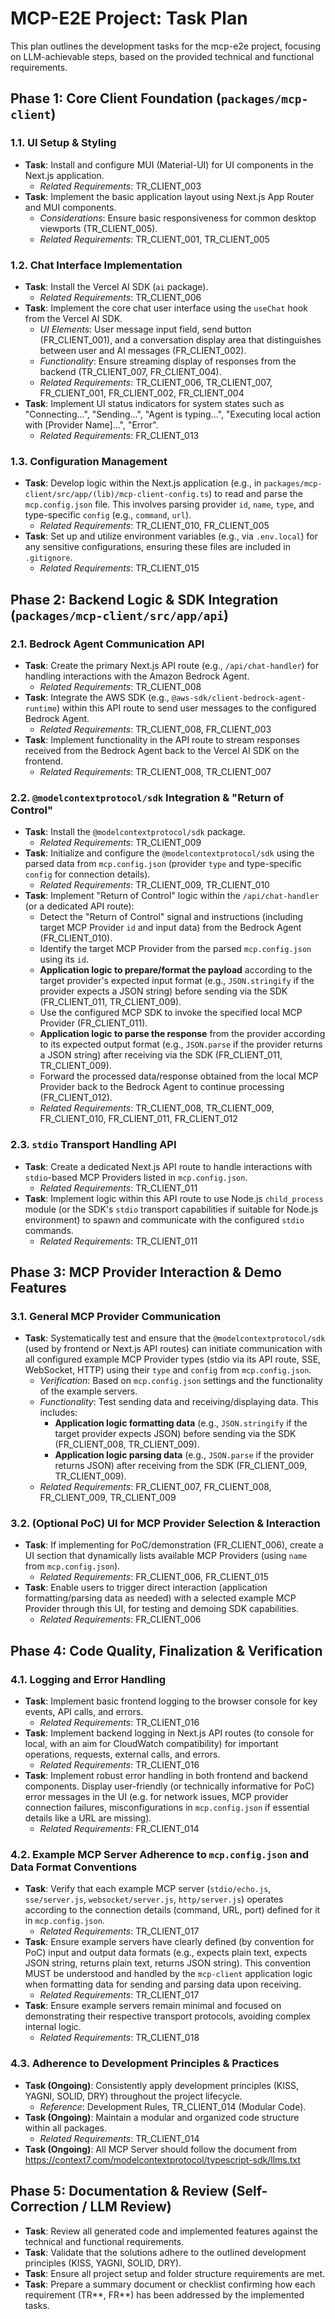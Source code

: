# MCP-E2E Project: Task Plan

This plan outlines the development tasks for the mcp-e2e project, focusing on LLM-achievable steps, based on the provided technical and functional requirements.

## Phase 1: Core Client Foundation (`packages/mcp-client`)

### 1.1. UI Setup & Styling

- **Task**: Install and configure MUI (Material-UI) for UI components in the Next.js application.
  - _Related Requirements_: TR_CLIENT_003
- **Task**: Implement the basic application layout using Next.js App Router and MUI components.
  - _Considerations_: Ensure basic responsiveness for common desktop viewports (TR_CLIENT_005).
  - _Related Requirements_: TR_CLIENT_001, TR_CLIENT_005

### 1.2. Chat Interface Implementation

- **Task**: Install the Vercel AI SDK (`ai` package).
  - _Related Requirements_: TR_CLIENT_006
- **Task**: Implement the core chat user interface using the `useChat` hook from the Vercel AI SDK.
  - _UI Elements_: User message input field, send button (FR_CLIENT_001), and a conversation display area that distinguishes between user and AI messages (FR_CLIENT_002).
  - _Functionality_: Ensure streaming display of responses from the backend (TR_CLIENT_007, FR_CLIENT_004).
  - _Related Requirements_: TR_CLIENT_006, TR_CLIENT_007, FR_CLIENT_001, FR_CLIENT_002, FR_CLIENT_004
- **Task**: Implement UI status indicators for system states such as "Connecting...", "Sending...", "Agent is typing...", "Executing local action with [Provider Name]...", "Error".
  - _Related Requirements_: FR_CLIENT_013

### 1.3. Configuration Management

- **Task**: Develop logic within the Next.js application (e.g., in `packages/mcp-client/src/app/(lib)/mcp-client-config.ts`) to read and parse the `mcp.config.json` file. This involves parsing provider `id`, `name`, `type`, and type-specific `config` (e.g., `command`, `url`).
  - _Related Requirements_: TR_CLIENT_010, FR_CLIENT_005
- **Task**: Set up and utilize environment variables (e.g., via `.env.local`) for any sensitive configurations, ensuring these files are included in `.gitignore`.
  - _Related Requirements_: TR_CLIENT_015

## Phase 2: Backend Logic & SDK Integration (`packages/mcp-client/src/app/api`)

### 2.1. Bedrock Agent Communication API

- **Task**: Create the primary Next.js API route (e.g., `/api/chat-handler`) for handling interactions with the Amazon Bedrock Agent.
  - _Related Requirements_: TR_CLIENT_008
- **Task**: Integrate the AWS SDK (e.g., `@aws-sdk/client-bedrock-agent-runtime`) within this API route to send user messages to the configured Bedrock Agent.
  - _Related Requirements_: TR_CLIENT_008, FR_CLIENT_003
- **Task**: Implement functionality in the API route to stream responses received from the Bedrock Agent back to the Vercel AI SDK on the frontend.
  - _Related Requirements_: TR_CLIENT_008, TR_CLIENT_007

### 2.2. `@modelcontextprotocol/sdk` Integration & "Return of Control"

- **Task**: Install the `@modelcontextprotocol/sdk` package.
  - _Related Requirements_: TR_CLIENT_009
- **Task**: Initialize and configure the `@modelcontextprotocol/sdk` using the parsed data from `mcp.config.json` (provider `type` and type-specific `config` for connection details).
  - _Related Requirements_: TR_CLIENT_009, TR_CLIENT_010
- **Task**: Implement "Return of Control" logic within the `/api/chat-handler` (or a dedicated API route):
  - Detect the "Return of Control" signal and instructions (including target MCP Provider `id` and input data) from the Bedrock Agent (FR_CLIENT_010).
  - Identify the target MCP Provider from the parsed `mcp.config.json` using its `id`.
  - **Application logic to prepare/format the payload** according to the target provider's expected input format (e.g., `JSON.stringify` if the provider expects a JSON string) before sending via the SDK (FR_CLIENT_011, TR_CLIENT_009).
  - Use the configured MCP SDK to invoke the specified local MCP Provider (FR_CLIENT_011).
  - **Application logic to parse the response** from the provider according to its expected output format (e.g., `JSON.parse` if the provider returns a JSON string) after receiving via the SDK (FR_CLIENT_011, TR_CLIENT_009).
  - Forward the processed data/response obtained from the local MCP Provider back to the Bedrock Agent to continue processing (FR_CLIENT_012).
  - _Related Requirements_: TR_CLIENT_008, TR_CLIENT_009, FR_CLIENT_010, FR_CLIENT_011, FR_CLIENT_012

### 2.3. `stdio` Transport Handling API

- **Task**: Create a dedicated Next.js API route to handle interactions with `stdio`-based MCP Providers listed in `mcp.config.json`.
  - _Related Requirements_: TR_CLIENT_011
- **Task**: Implement logic within this API route to use Node.js `child_process` module (or the SDK's `stdio` transport capabilities if suitable for Node.js environment) to spawn and communicate with the configured `stdio` commands.
  - _Related Requirements_: TR_CLIENT_011

## Phase 3: MCP Provider Interaction & Demo Features

### 3.1. General MCP Provider Communication

- **Task**: Systematically test and ensure that the `@modelcontextprotocol/sdk` (used by frontend or Next.js API routes) can initiate communication with all configured example MCP Provider types (stdio via its API route, SSE, WebSocket, HTTP) using their `type` and `config` from `mcp.config.json`.
  - _Verification_: Based on `mcp.config.json` settings and the functionality of the example servers.
  - _Functionality_: Test sending data and receiving/displaying data. This includes:
    - **Application logic formatting data** (e.g., `JSON.stringify` if the target provider expects JSON) before sending via the SDK (FR_CLIENT_008, TR_CLIENT_009).
    - **Application logic parsing data** (e.g., `JSON.parse` if the provider returns JSON) after receiving from the SDK (FR_CLIENT_009, TR_CLIENT_009).
  - _Related Requirements_: FR_CLIENT_007, FR_CLIENT_008, FR_CLIENT_009, TR_CLIENT_009

### 3.2. (Optional PoC) UI for MCP Provider Selection & Interaction

- **Task**: If implementing for PoC/demonstration (FR_CLIENT_006), create a UI section that dynamically lists available MCP Providers (using `name` from `mcp.config.json`).
  - _Related Requirements_: FR_CLIENT_006, FR_CLIENT_015
- **Task**: Enable users to trigger direct interaction (application formatting/parsing data as needed) with a selected example MCP Provider through this UI, for testing and demoing SDK capabilities.
  - _Related Requirements_: FR_CLIENT_006

## Phase 4: Code Quality, Finalization & Verification

### 4.1. Logging and Error Handling

- **Task**: Implement basic frontend logging to the browser console for key events, API calls, and errors.
  - _Related Requirements_: TR_CLIENT_016
- **Task**: Implement backend logging in Next.js API routes (to console for local, with an aim for CloudWatch compatibility) for important operations, requests, external calls, and errors.
  - _Related Requirements_: TR_CLIENT_016
- **Task**: Implement robust error handling in both frontend and backend components. Display user-friendly (or technically informative for PoC) error messages in the UI (e.g. for network issues, MCP provider connection failures, misconfigurations in `mcp.config.json` if essential details like a URL are missing).
  - _Related Requirements_: FR_CLIENT_014

### 4.2. Example MCP Server Adherence to `mcp.config.json` and Data Format Conventions

- **Task**: Verify that each example MCP server (`stdio/echo.js`, `sse/server.js`, `websocket/server.js`, `http/server.js`) operates according to the connection details (command, URL, port) defined for it in `mcp.config.json`.
  - _Related Requirements_: TR_CLIENT_017
- **Task**: Ensure example servers have clearly defined (by convention for PoC) input and output data formats (e.g., expects plain text, expects JSON string, returns plain text, returns JSON string). This convention MUST be understood and handled by the `mcp-client` application logic when formatting data for sending and parsing data upon receiving.
  - _Related Requirements_: TR_CLIENT_017
- **Task**: Ensure example servers remain minimal and focused on demonstrating their respective transport protocols, avoiding complex internal logic.
  - _Related Requirements_: TR_CLIENT_018

### 4.3. Adherence to Development Principles & Practices

- **Task (Ongoing)**: Consistently apply development principles (KISS, YAGNI, SOLID, DRY) throughout the project lifecycle.
  - _Reference_: Development Rules, TR_CLIENT_014 (Modular Code).
- **Task (Ongoing)**: Maintain a modular and organized code structure within all packages.
  - _Related Requirements_: TR_CLIENT_014
- **Task (Ongoing)**: All MCP Server should follow the document from https://context7.com/modelcontextprotocol/typescript-sdk/llms.txt

## Phase 5: Documentation & Review (Self-Correction / LLM Review)

- **Task**: Review all generated code and implemented features against the technical and functional requirements.
- **Task**: Validate that the solutions adhere to the outlined development principles (KISS, YAGNI, SOLID, DRY).
- **Task**: Ensure all project setup and folder structure requirements are met.
- **Task**: Prepare a summary document or checklist confirming how each requirement (TR*\*, FR*\*) has been addressed by the implemented tasks.
